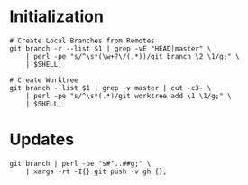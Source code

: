 Initialization
===

    # Create Local Branches from Remotes
    git branch -r --list $1 | grep -vE "HEAD|master" \
        | perl -pe "s/^\s*(\w+?\/(.*))/git branch \2 \1/g;" \
        | $SHELL;

    # Create Worktree
    git branch --list $1 | grep -v master | cut -c3- \
        | perl -pe "s/^\s*(.*)/git worktree add \1 \1/g;" \
        | $SHELL;

Updates
===

    git branch | perl -pe "s#^..##g;" \
        | xargs -rt -I{} git push -v gh {};
